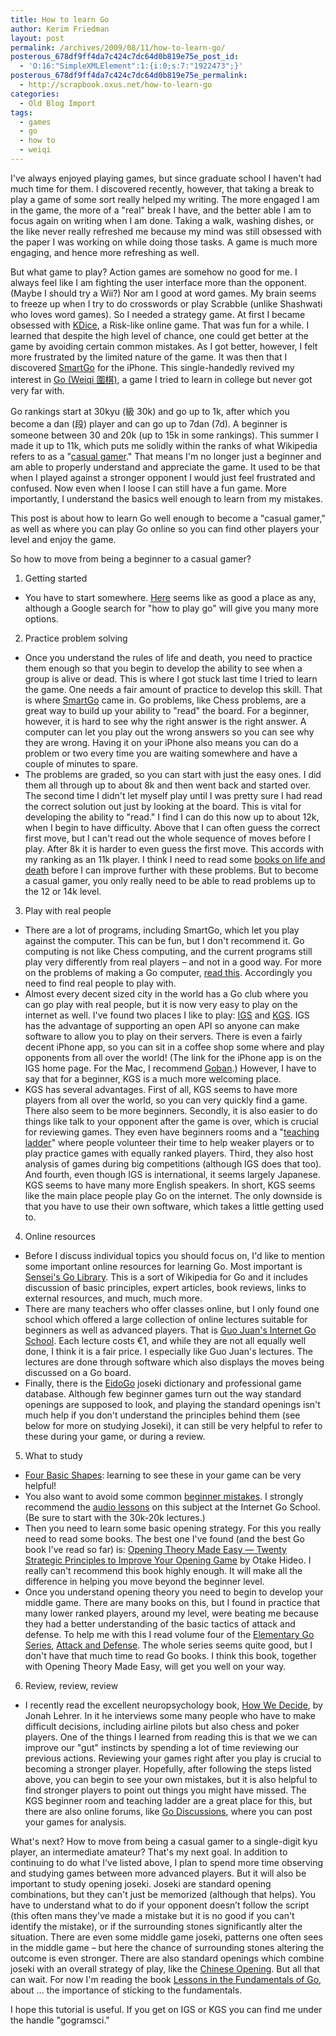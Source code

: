 ```yaml
---
title: How to learn Go
author: Kerim Friedman
layout: post
permalink: /archives/2009/08/11/how-to-learn-go/
posterous_678df9ff4da7c424c7dc64d0b819e75e_post_id:
  - 'O:16:"SimpleXMLElement":1:{i:0;s:7:"1922473";}'
posterous_678df9ff4da7c424c7dc64d0b819e75e_permalink:
  - http://scrapbook.oxus.net/how-to-learn-go
categories:
  - Old Blog Import
tags:
  - games
  - go
  - how to
  - weiqi
---
```

I've always enjoyed playing games, but since graduate school I haven't had much time for them. I discovered recently, however, that taking a break to play a game of some sort really helped my writing. The more engaged I am in the game, the more of a "real" break I have, and the better able I am to focus again on writing when I am done. Taking a walk, washing dishes, or the like never really refreshed me because my mind was still obsessed with the paper I was working on while doing those tasks. A game is much more engaging, and hence more refreshing as well. 

But what game to play? Action games are somehow no good for me. I always feel like I am fighting the user interface more than the opponent. (Maybe I should try a Wii?) Nor am I good at word games. My brain seems to freeze up when I try to do crosswords or play Scrabble (unlike Shashwati who loves word games). So I needed a strategy game. At first I became obsessed with <a href="http://kdice.com/" onclick="_gaq.push(['_trackEvent', 'outbound-article', 'http://kdice.com/', 'KDice']);"  target="_blank">KDice</a>, a Risk-like online game. That was fun for a while. I learned that despite the high level of chance, one could get better at the game by avoiding certain common mistakes. As I got better, however, I felt more frustrated by the limited nature of the game. It was then that I discovered <a href="http://www.smartgo.com/en/smartgo.htm" onclick="_gaq.push(['_trackEvent', 'outbound-article', 'http://www.smartgo.com/en/smartgo.htm', 'SmartGo']);"  target="_blank">SmartGo</a> for the iPhone. This single-handedly revived my interest in <a href="http://en.wikipedia.org/wiki/Go_%28board_game%29" onclick="_gaq.push(['_trackEvent', 'outbound-article', 'http://en.wikipedia.org/wiki/Go_%28board_game%29', 'Go (Weiqi 圍棋)']);" >Go (Weiqi 圍棋)</a>, a game I tried to learn in college but never got very far with. 

Go rankings start at 30kyu (級 30k) and go up to 1k, after which you become a dan (段) player and can go up to 7dan (7d). A beginner is someone between 30 and 20k (up to 15k in some rankings). This summer I made it up to 11k, which puts me solidly within the ranks of what Wikipedia refers to as a "<a href="http://en.wikipedia.org/wiki/Go_ranks_and_ratings#Kyu_and_Dan_ranks" onclick="_gaq.push(['_trackEvent', 'outbound-article', 'http://en.wikipedia.org/wiki/Go_ranks_and_ratings#Kyu_and_Dan_ranks', 'casual gamer']);"  target="_blank">casual gamer</a>." That means I'm no longer just a beginner and am able to properly understand and appreciate the game. It used to be that when I played against a stronger opponent I would just feel frustrated and confused. Now even when I loose I can still have a fun game. More importantly, I understand the basics well enough to learn from my mistakes. 

This post is about how to learn Go well enough to become a "casual gamer," as well as where you can play Go online so you can find other players your level and enjoy the game. 

So how to move from being a beginner to a casual gamer? 

  1. Getting started
  * You have to start somewhere. <a href="http://yeefan.sg/weiqi/howtoplaygo/" onclick="_gaq.push(['_trackEvent', 'outbound-article', 'http://yeefan.sg/weiqi/howtoplaygo/', 'Here']);" >Here</a> seems like as good a place as any, although a Google search for "how to play go" will give you many more options. 

  2. Practice problem solving
  * Once you understand the rules of life and death, you need to practice them enough so that you begin to develop the ability to see when a group is alive or dead. This is where I got stuck last time I tried to learn the game. One needs a fair amount of practice to develop this skill. That is where <a href="http://www.smartgo.com/en/smartgo.htm" onclick="_gaq.push(['_trackEvent', 'outbound-article', 'http://www.smartgo.com/en/smartgo.htm', 'SmartGo']);" >SmartGo</a> came in. Go problems, like Chess problems, are a great way to build up your ability to "read" the board. For a beginner, however, it is hard to see why the right answer is the right answer. A computer can let you play out the wrong answers so you can see why they are wrong. Having it on your iPhone also means you can do a problem or two every time you are waiting somewhere and have a couple of minutes to spare. 
  * The problems are graded, so you can start with just the easy ones. I did them all through up to about 8k and then went back and started over. The second time I didn't let myself play until I was pretty sure I had read the correct solution out just by looking at the board. This is vital for developing the ability to "read." I find I can do this now up to about 12k, when I begin to have difficulty. Above that I can often guess the correct first move, but I can't read out the whole sequence of moves before I play. After 8k it is harder to even guess the first move. This accords with my ranking as an 11k player. I think I need to read some <a href="http://senseis.xmp.net/?CountingLibertiesAndWinningCapturingRaces" onclick="_gaq.push(['_trackEvent', 'outbound-article', 'http://senseis.xmp.net/?CountingLibertiesAndWinningCapturingRaces', 'books on life and death']);" >books on life and death</a> before I can improve further with these problems. But to become a casual gamer, you only really need to be able to read problems up to the 12 or 14k level. 

  3. Play with real people
  * There are a lot of programs, including SmartGo, which let you play against the computer. This can be fun, but I don't recommend it. Go computing is not like Chess computing, and the current programs still play very differently from real players &#8211; and not in a good way. For more on the problems of making a Go computer, <a href="http://www.itee.uq.edu.au/%7Ejanetw/Computer%20Go/CS-TR-339.html#3.0" onclick="_gaq.push(['_trackEvent', 'outbound-article', 'http://www.itee.uq.edu.au/%7Ejanetw/Computer%20Go/CS-TR-339.html#3.0', 'read this']);" >read this</a>. Accordingly you need to find real people to play with. 
  * Almost every decent sized city in the world has a Go club where you can go play with real people, but it is now very easy to play on the internet as well. I've found two places I like to play: <a href="http://www.pandanet.co.jp/English/" onclick="_gaq.push(['_trackEvent', 'outbound-article', 'http://www.pandanet.co.jp/English/', 'IGS']);" >IGS</a> and <a href="http://www.gokgs.com/" onclick="_gaq.push(['_trackEvent', 'outbound-article', 'http://www.gokgs.com/', 'KGS']);" >KGS</a>. IGS has the advantage of supporting an open API so anyone can make software to allow you to play on their servers. There is even a fairly decent iPhone app, so you can sit in a coffee shop some where and play opponents from all over the world! (The link for the iPhone app is on the IGS home page. For the Mac, I recommend <a href="http://www.sente.ch/software/goban/" onclick="_gaq.push(['_trackEvent', 'outbound-article', 'http://www.sente.ch/software/goban/', 'Goban']);" >Goban</a>.) However, I have to say that for a beginner, KGS is a much more welcoming place. 
  * KGS has several advantages. First of all, KGS seems to have more players from all over the world, so you can very quickly find a game. There also seem to be more beginners. Secondly, it is also easier to do things like talk to your opponent after the game is over, which is crucial for reviewing games. They even have beginners rooms and a "<a href="http://senseis.xmp.net/?KGSTeachingLadder" onclick="_gaq.push(['_trackEvent', 'outbound-article', 'http://senseis.xmp.net/?KGSTeachingLadder', 'teaching ladder']);" >teaching ladder</a>" where people volunteer their time to help weaker players or to play practice games with equally ranked players. Third, they also host analysis of games during big competitions (although IGS does that too). And fourth, even though IGS is international, it seems largely Japanese. KGS seems to have many more English speakers. In short, KGS seems like the main place people play Go on the internet. The only downside is that you have to use their own software, which takes a little getting used to. 

  4. Online resources
  * Before I discuss individual topics you should focus on, I'd like to mention some important online resources for learning Go. Most important is <a href="http://senseis.xmp.net/?PagesForBeginners" onclick="_gaq.push(['_trackEvent', 'outbound-article', 'http://senseis.xmp.net/?PagesForBeginners', 'Sensei&#039;s Go Library']);" >Sensei's Go Library</a>. This is a sort of Wikipedia for Go and it includes discussion of basic principles, expert articles, book reviews, links to external resources, and much, much more. 
  * There are many teachers who offer classes online, but I only found one school which offered a large collection of online lectures suitable for beginners as well as advanced players. That is <a href="http://internetgoschool.com/" onclick="_gaq.push(['_trackEvent', 'outbound-article', 'http://internetgoschool.com/', 'Guo Juan&#039;s Internet Go School']);" >Guo Juan's Internet Go School</a>. Each lecture costs €1, and while they are not all equally well done, I think it is a fair price. I especially like Guo Juan's lectures. The lectures are done through software which also displays the moves being discussed on a Go board.
  * Finally, there is the <a href="http://eidogo.com/" onclick="_gaq.push(['_trackEvent', 'outbound-article', 'http://eidogo.com/', 'EidoGo']);" >EidoGo</a> joseki dictionary and professional game database. Although few beginner games turn out the way standard openings are supposed to look, and playing the standard openings isn't much help if you don't understand the principles behind them (see below for more on studying Joseki), it can still be very helpful to refer to these during your game, or during a review.

  5. What to study
  * <a href="http://senseis.xmp.net/?LameDuGo" onclick="_gaq.push(['_trackEvent', 'outbound-article', 'http://senseis.xmp.net/?LameDuGo', 'Four Basic Shapes']);" >Four Basic Shapes</a>: learning to see these in your game can be very helpful! 
  * You also want to avoid some common <a href="http://senseis.xmp.net/?BeginnersMistakes" onclick="_gaq.push(['_trackEvent', 'outbound-article', 'http://senseis.xmp.net/?BeginnersMistakes', 'beginner mistakes']);" >beginner mistakes</a>. I strongly recommend the <a href="http://internetgoschool.com/lectures.vhtml?tab=7#13" onclick="_gaq.push(['_trackEvent', 'outbound-article', 'http://internetgoschool.com/lectures.vhtml?tab=7#13', 'audio lessons']);" >audio lessons</a> on this subject at the Internet Go School. (Be sure to start with the 30k-20k lectures.) 
  * Then you need to learn some basic opening strategy. For this you really need to read some books. The best one I've found (and the best Go book I've read so far) is: <a href="http://senseis.xmp.net/?OpeningTheoryMadeEasy" onclick="_gaq.push(['_trackEvent', 'outbound-article', 'http://senseis.xmp.net/?OpeningTheoryMadeEasy', 'Opening Theory Made Easy &#8212; Twenty Strategic Principles to Improve Your Opening Game']);" >Opening Theory Made Easy &#8212; Twenty Strategic Principles to Improve Your Opening Game</a> by Otake Hideo. I really can't recommend this book highly enough. It will make all the difference in helping you move beyond the beginner level. 
  * Once you understand opening theory you need to begin to develop your middle game. There are many books on this, but I found in practice that many lower ranked players, around my level, were beating me because they had a better understanding of the basic tactics of attack and defense. To help me with this I read volume four of the <a href="http://senseis.xmp.net/?ElementaryGoSeries" onclick="_gaq.push(['_trackEvent', 'outbound-article', 'http://senseis.xmp.net/?ElementaryGoSeries', 'Elementary Go Series']);" >Elementary Go Series</a>, <a href="http://senseis.xmp.net/?AttackAndDefenseTheBook" onclick="_gaq.push(['_trackEvent', 'outbound-article', 'http://senseis.xmp.net/?AttackAndDefenseTheBook', 'Attack and Defense']);" >Attack and Defense</a>. The whole series seems quite good, but I don't have that much time to read Go books. I think this book, together with Opening Theory Made Easy, will get you well on your way. 

  6. Review, review, review
  * I recently read the excellent neuropsychology book, <a href="http://www.amazon.com/How-We-Decide-Jonah-Lehrer/dp/0547247990/ref=ed_oe_p" onclick="_gaq.push(['_trackEvent', 'outbound-article', 'http://www.amazon.com/How-We-Decide-Jonah-Lehrer/dp/0547247990/ref=ed_oe_p', 'How We Decide']);" >How We Decide</a>, by Jonah Lehrer. In it he interviews some many people who have to make difficult decisions, including airline pilots but also chess and poker players. One of the things I learned from reading this is that we we can improve our "gut" instincts by spending a lot of time reviewing our previous actions. Reviewing your games right after you play is crucial to becoming a stronger player. Hopefully, after following the steps listed above, you can begin to see your own mistakes, but it is also helpful to find stronger players to point out things you might have missed. The KGS beginner room and teaching ladder are a great place for this, but there are also online forums, like <a href="http://www.godiscussions.com/forum/index.php" onclick="_gaq.push(['_trackEvent', 'outbound-article', 'http://www.godiscussions.com/forum/index.php', 'Go Discussions']);" >Go Discussions</a>, where you can post your games for analysis. 

What's next? How to move from being a casual gamer to a single-digit kyu player, an intermediate amateur? That's my next goal. In addition to continuing to do what I've listed above, I plan to spend more time observing and studying games between more advanced players. But it will also be important to study opening joseki. Joseki are standard opening combinations, but they can't just be memorized (although that helps). You have to understand what to do if your opponent doesn’t follow the script (this often mans they've made a mistake but it is no good if you can't identify the mistake), or if the surrounding stones significantly alter the situation. There are even some middle game joseki, patterns one often sees in the middle game &#8211; but here the chance of surrounding stones altering the outcome is even stronger. There are also standard openings which combine joseki with an overall strategy of play, like the <a href="http://senseis.xmp.net/?ChineseFuseki" onclick="_gaq.push(['_trackEvent', 'outbound-article', 'http://senseis.xmp.net/?ChineseFuseki', 'Chinese Opening']);" >Chinese Opening</a>. But all that can wait. For now I'm reading the book <a href="http://senseis.xmp.net/?LessonsInTheFundamentalsOfGo" onclick="_gaq.push(['_trackEvent', 'outbound-article', 'http://senseis.xmp.net/?LessonsInTheFundamentalsOfGo', 'Lessons in the Fundamentals of Go']);" >Lessons in the Fundamentals of Go</a>, about &#8230; the importance of sticking to the fundamentals. 

I hope this tutorial is useful. If you get on IGS or KGS you can find me under the handle "gogramsci."

